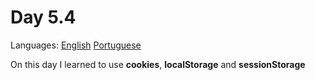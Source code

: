 # Day 5.4

Languages: [English](https://github.com/mayusatori/trybe-exercises/blob/main/exercises/B5/5.4/README.en.md#day-54) [Portuguese](https://github.com/mayusatori/trybe-exercises/tree/main/exercises/B5/5.4#dia-54)

On this day I learned to use **cookies**, **localStorage** and **sessionStorage**
